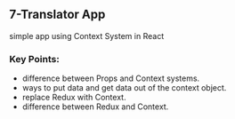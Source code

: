 ## 7-Translator App
simple app using Context System in React


### Key Points:
- difference between Props and Context systems.
- ways to put data and get data out of the context object.
- replace Redux with Context.
- difference between Redux and Context.
